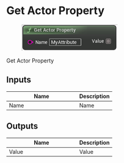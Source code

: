 # Get Actor Property

<div align="left" data-full-width="false"><figure><img src="../../../api/Point/Get_Actor_Property.png" alt=""><figcaption></figcaption></figure></div>

Get Actor Property

## Inputs

<table><thead><tr><th width="170">Name</th><th>Description</th></tr></thead><tbody><tr><td>Name</td><td>Name</td></tr></tbody></table>

## Outputs

<table><thead><tr><th width="170">Name</th><th>Description</th></tr></thead><tbody><tr><td>Value</td><td>Value</td></tr></tbody></table>
